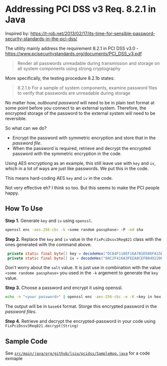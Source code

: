 Addressing PCI DSS v3 Req. 8.2.1 in Java
========================================

Inspired by: https://t-rob.net/2013/02/17/its-time-for-sensible-password-security-standards-in-the-pci-dss/

The utility mainly address the requirement 8.2.1 in PCI DSS v3.0 - https://www.pcisecuritystandards.org/documents/PCI_DSS_v3.pdf

> Render all passwords unreadable during transmission and storage on all system components using strong cryptography

More specifically, the testing procedure 8.2.1b states:

> 8.2.1.b For a sample of system components, examine password files to verify that passwords are unreadable during storage

No matter how, _outbound password_ will need to be in plain text format at some point before you connect to an external system. Therefore, the encrypted storage of the password to the external system will need to be reversible.

So what can we do?
* Encrypt the password with symmetric encryption and store that in the _password file_.
* When the password is required, retrieve and decrypt the encrypted password with the symmetric encryption in the code.

Using AES encryptiong as an example, this still leave use with `key` and `iv`, which in a lot of ways are just like passwords. We put this in the code.

This means hard-coding AES `key` and `iv` in the code.

Not very effective eh? I think so too. But this seems to make the PCI people happy.

How To Use
----------
**Step 1.** Generate `key` and `iv` using `openssl`.

```sh
openssl enc -aes-256-cbc -k <some random passphase> -P -md sha
```

**Step 2.** Replace the `key` and `iv` value in the `FixPciDssv3Req821` class with the ones generated with the command above. 

```java
 private static final byte[] key = decodeHex("DC84F118EF16A7B1D586FA15D4D3F659EFD19C3FBC010CE14A2D7B20E24BEDD0");
 private static final byte[] iv = decodeHex("0AC2F416A3FEEA8CEFB8492200B953C9");
```

Don't worry about the `salt` value. It is just use in combination with the value `<some randome passphase>` you used in the `-k` argement to generate the `key` value.

**Step 3.** Choose a password and encrypt it using openssl.

```sh
echo -n "<your password>" | openssl enc -aes-256-cbc -e -K <key in hex tring format> -iv <salt in hex string format> -a
```

The output will be in `base64` format. Storge this encrypted password in the _password files_.

**Step 4.** Retrieve and decrypt the encrypted-password in your code using `FixPciDssv3Req821.decrypt(String)`

Sample Code
-----------

See [`src/main/java/org/github/lsiu/pcidss/SampleApp.java`](src/main/java/org/github/pcidss/SampleApp.java) for a code exmaple